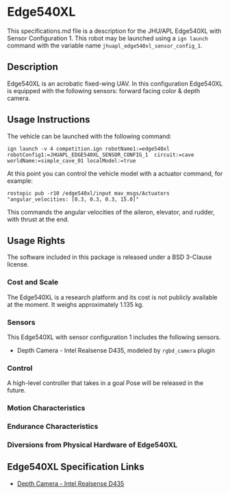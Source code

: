 # Edge540XL
This specifications.md file is a description for the JHU/APL Edge540XL with Sensor Configuration 1. This robot may be launched using a `ign launch` command with the variable name `jhuapl_edge540xl_sensor_config_1`.

## Description
Edge540XL is an acrobatic fixed-wing UAV.
In this configuration Edge540XL is equipped with the following sensors: forward facing color & depth camera.


## Usage Instructions
The vehicle can be launched with the following command:
```
ign launch -v 4 competition.ign robotName1:=edge540xl robotConfig1:=JHUAPL_EDGE540XL_SENSOR_CONFIG_1  circuit:=cave worldName:=simple_cave_01 localModel:=true
```

At this point you can control the vehicle model with a actuator command, for example:
```
rostopic pub -r10 /edge540xl/input mav_msgs/Actuators "angular_velocities: [0.3, 0.3, 0.3, 15.0]"
```
This commands the angular velocities of the aileron, elevator, and rudder, with thrust at the end.

## Usage Rights
The software included in this package is released under a BSD 3-Clause license.

### Cost and Scale
The Edge540XL is a research platform and its cost is not publicly available at the moment. It weighs approximately 1.135 kg.

### Sensors
This Edge540XL with sensor configuration 1 includes the following sensors.

* Depth Camera - Intel Realsense D435, modeled by `rgbd_camera` plugin

### Control
A high-level controller that takes in a goal Pose will be released in the future.

### Motion Characteristics


### Endurance Characteristics


### Diversions from Physical Hardware of Edge540XL


## Edge540XL Specification Links
* [Depth Camera - Intel Realsense D435](https://www.intelrealsense.com/depth-camera-d435/)
